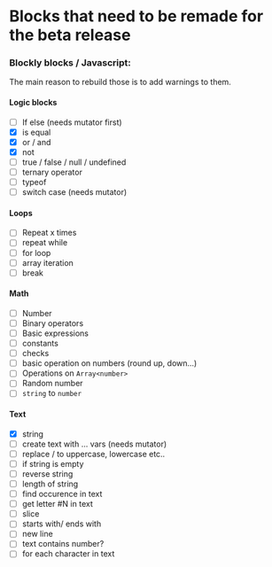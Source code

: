# Blocks that need to be remade for the beta release

### Blockly blocks / Javascript:
The main reason to rebuild those is to add warnings to them.
#### Logic blocks
- [ ] If else (needs mutator first)
- [x] is equal
- [x] or / and
- [x] not
- [ ] true / false / null / undefined
- [ ] ternary operator
- [ ] typeof
- [ ] switch case (needs mutator)
#### Loops
- [ ] Repeat x times
- [ ] repeat while
- [ ] for loop
- [ ] array iteration
- [ ] break
#### Math
- [ ] Number
- [ ] Binary operators
- [ ] Basic expressions 
- [ ] constants
- [ ] checks
- [ ] basic operation on numbers (round up, down...)
- [ ] Operations on `Array<number>`
- [ ] Random number
- [ ] `string` to `number`
#### Text
- [x] string
- [ ] create text with ... vars (needs mutator)
- [ ] replace / to uppercase, lowercase etc..
- [ ] if string is empty
- [ ] reverse string
- [ ] length of string
- [ ] find occurence in text
- [ ] get letter #N in text
- [ ] slice
- [ ] starts with/ ends with
- [ ] new line
- [ ] text contains number?
- [ ] for each character in text
